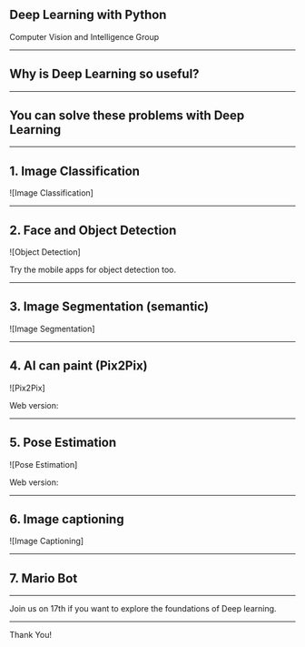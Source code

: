 ## Deep Learning with Python

Computer Vision and Intelligence Group

---

## Why is Deep Learning so useful?

---

## You can solve these problems with Deep Learning

---

## 1. Image Classification

![Image Classification]

---

## 2. Face and Object Detection

![Object Detection]

Try the mobile apps for object detection too.

---

## 3. Image Segmentation (semantic)

![Image Segmentation]

---

## 4. AI can paint (Pix2Pix)

![Pix2Pix]

Web version:

---

## 5. Pose Estimation

![Pose Estimation]

Web version:

---

## 6. Image captioning

![Image Captioning]

---

## 7. Mario Bot

---

Join us on 17th if you want to explore the foundations of Deep learning.

---

Thank You!